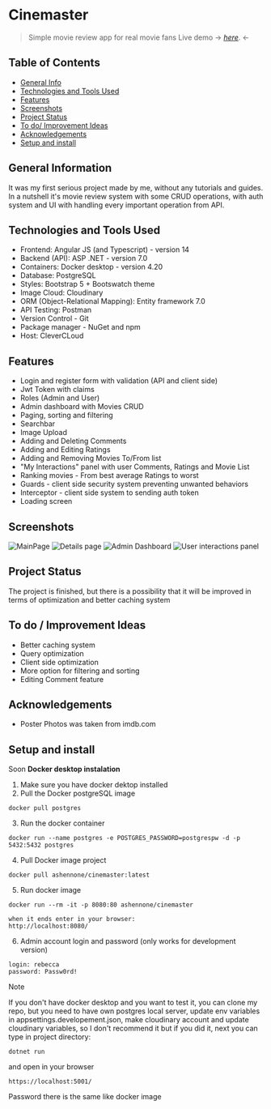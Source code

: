 # Cinemaster

> Simple movie review app for real movie fans
> Live demo -> [_here_](https://cinemaster.cleverapps.io/). <-

## Table of Contents

-  [General Info](#general-information)
-  [Technologies and Tools Used](#technologies-and-tools-used)
-  [Features](#features)
-  [Screenshots](#screenshots)
-  [Project Status](#project-status)
-  [To do/ Improvement Ideas](#to-do--improvement-ideas)
-  [Acknowledgements](#acknowledgements)
-  [Setup and install](#setup-and-install)

## General Information

It was my first serious project made by me, without any tutorials and guides. In a nutshell it's movie review system with some CRUD operations, with auth system and UI with handling every important operation from API.

## Technologies and Tools Used

-  Frontend: Angular JS (and Typescript) - version 14
-  Backend (API): ASP .NET - version 7.0
-  Containers: Docker desktop - version 4.20
-  Database: PostgreSQL
-  Styles: Bootstrap 5 + Bootswatch theme
-  Image Cloud: Cloudinary
-  ORM (Object-Relational Mapping): Entity framework 7.0
-  API Testing: Postman
-  Version Control - Git
-  Package manager - NuGet and npm
-  Host: CleverCLoud

## Features

-  Login and register form with validation (API and client side)
-  Jwt Token with claims
-  Roles (Admin and User)
-  Admin dashboard with Movies CRUD
-  Paging, sorting and filtering
-  Searchbar
-  Image Upload
-  Adding and Deleting Comments
-  Adding and Editing Ratings
-  Adding and Removing Movies To/From list
-  "My Interactions" panel with user Comments, Ratings and Movie List
-  Ranking movies - From best average Ratings to worst
-  Guards - client side security system preventing unwanted behaviors
-  Interceptor - client side system to sending auth token
-  Loading screen

## Screenshots

![MainPage](https://res.cloudinary.com/dwy4hhhjr/image/upload/w_900,h_495/v1693847512/ss_mgmbce.png)
![Details page](https://res.cloudinary.com/dwy4hhhjr/image/upload/w_900,h_495/v1693847504/ss4_rxdb3j.png)
![Admin Dashboard](https://res.cloudinary.com/dwy4hhhjr/image/upload/w_900,h_495/v1693847488/ss6_cih81x.png)
![User interactions panel](https://res.cloudinary.com/dwy4hhhjr/image/upload/w_900,h_495/v1693847498/ss5_f0s3wt.png)

## Project Status

The project is finished, but there is a possibility that it will be improved in terms of optimization and better caching system

## To do / Improvement Ideas

-  Better caching system
-  Query optimization
-  Client side optimization
-  More option for filtering and sorting
-  Editing Comment feature

## Acknowledgements

-  Poster Photos was taken from imdb.com

## Setup and install

Soon
**Docker desktop instalation**
1. Make sure you have docker dektop installed
2. Pull the Docker postgreSQL image
  ```
  docker pull postgres
  ```
3. Run the docker container
```
docker run --name postgres -e POSTGRES_PASSWORD=postgrespw -d -p 5432:5432 postgres
```
4. Pull Docker image project
```
docker pull ashennone/cinemaster:latest
```
5. Run docker image
```
docker run --rm -it -p 8080:80 ashennone/cinemaster

when it ends enter in your browser:
http://localhost:8080/
```
6. Admin account login and password (only works for development version)
```
login: rebecca
password: Passw0rd!
```
> [!NOTE]
>If you don't have docker desktop and you want to test it, you can clone my repo, but you need to have own postgres local server, update env variables in appsettings.developement.json, make cloudinary account and update cloudinary variables, so I don't recommend it but if you did it, next you can type in project directory:

```
dotnet run
```
and open in your browser
```
https://localhost:5001/
```
Password there is the same like docker image

